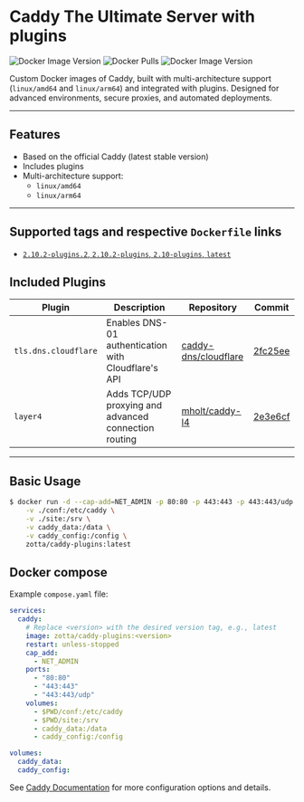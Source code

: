 # Caddy The Ultimate Server with plugins

![Docker Image Version](https://img.shields.io/docker/stars/zotta/caddy-plugins) ![Docker Pulls](https://img.shields.io/docker/pulls/zotta/caddy-plugins) ![Docker Image Version](https://img.shields.io/docker/v/zotta/caddy-plugins)

Custom Docker images of Caddy, built with multi-architecture support (`linux/amd64` and `linux/arm64`) and integrated with plugins.
Designed for advanced environments, secure proxies, and automated deployments.

---

## Features

- Based on the official Caddy (latest stable version)
- Includes plugins
- Multi-architecture support:
  - `linux/amd64`
  - `linux/arm64`

---

## Supported tags and respective `Dockerfile` links
- [`2.10.2-plugins.2`, `2.10.2-plugins`, `2.10-plugins`, `latest`](https://github.com/Frikilinux/docker-images/blob/main/caddy-plugins/Dockerfile)

## Included Plugins

| Plugin | Description | Repository | Commit |
|--------|-------------|------------|--------|
| `tls.dns.cloudflare` | Enables DNS-01 authentication with Cloudflare's API | [caddy-dns/cloudflare](https://github.com/caddy-dns/cloudflare) | [2fc25ee](https://github.com/caddy-dns/cloudflare/tree/2fc25ee62f40fe21b240f83ab2fb6e2be6dbb953) |
| `layer4` | Adds TCP/UDP proxying and advanced connection routing | [mholt/caddy-l4](https://github.com/mholt/caddy-l4) | [2e3e6cf](https://github.com/mholt/caddy-l4/tree/2e3e6cf60b25186d29e3b07e269563f870b36c96) |

---

## Basic Usage

```bash
$ docker run -d --cap-add=NET_ADMIN -p 80:80 -p 443:443 -p 443:443/udp \
    -v ./conf:/etc/caddy \
    -v ./site:/srv \
    -v caddy_data:/data \
    -v caddy_config:/config \
    zotta/caddy-plugins:latest
```

## Docker compose

Example `compose.yaml` file:

```yaml
services:
  caddy:
    # Replace <version> with the desired version tag, e.g., latest
    image: zotta/caddy-plugins:<version>
    restart: unless-stopped
    cap_add:
      - NET_ADMIN
    ports:
      - "80:80"
      - "443:443"
      - "443:443/udp"
    volumes:
      - $PWD/conf:/etc/caddy
      - $PWD/site:/srv
      - caddy_data:/data
      - caddy_config:/config

volumes:
  caddy_data:
  caddy_config:

```

See [Caddy Documentation](https://caddyserver.com/docs/) for more configuration options and details.
